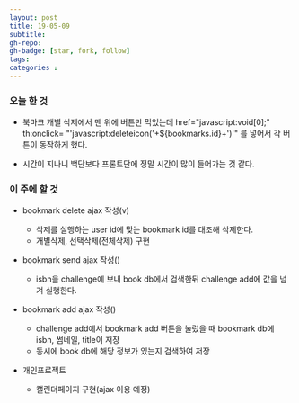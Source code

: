 ```yaml
---
layout: post
title: 19-05-09
subtitle: 
gh-repo: 
gh-badge: [star, fork, follow]
tags:  
categories :  
---
```


### 오늘 한 것 
- 북마크 개별 삭제에서 맨 위에 버튼만 먹었는데 href="javascript:void[0];" th:onclick= "'javascript:deleteicon('+${bookmarks.id}+')'" 를 넣어서 각 버튼이 동작하게 했다.

- 시간이 지나니 백단보다 프론트단에 정말 시간이 많이 들어가는 것 같다.

### 이 주에 할 것

- bookmark delete ajax 작성(v)
    - 삭제를 실행하는 user id에 맞는 bookmark id를 대조해 삭제한다.
    - 개별삭제, 선택삭제(전체삭제) 구현
- bookmark send ajax 작성()
    - isbn을 challenge에 보내 book db에서 검색한뒤 challenge add에 값을 넘겨 실행한다.
- bookmark add ajax 작성()
    - challenge add에서 bookmark add 버튼을 눌렀을 때 bookmark db에 isbn, 썸네일, title이 저장
    - 동시에 book db에 해당 정보가 있는지 검색하여 저장

- 개인프로젝트
    - 캘린더페이지 구현(ajax 이용 예정)